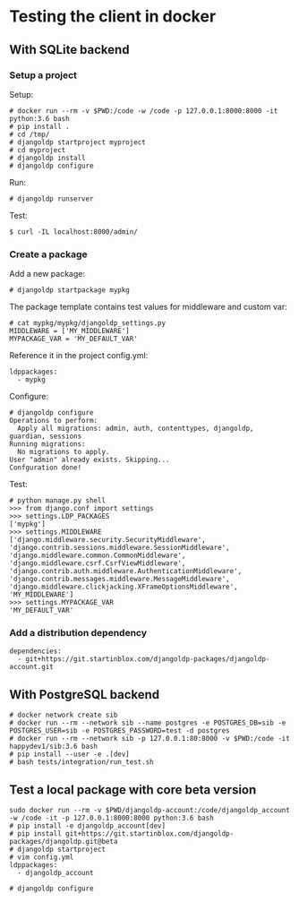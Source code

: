 # Testing the client in docker

## With SQLite backend

### Setup a project

Setup:
```
# docker run --rm -v $PWD:/code -w /code -p 127.0.0.1:8000:8000 -it python:3.6 bash
# pip install .
# cd /tmp/
# djangoldp startproject myproject
# cd myproject
# djangoldp install
# djangoldp configure
```

Run:
```
# djangoldp runserver
```

Test:
```
$ curl -IL localhost:8000/admin/
```

### Create a package

Add a new package:
```
# djangoldp startpackage mypkg
```

The package template contains test values for middleware and custom var:
```
# cat mypkg/mypkg/djangoldp_settings.py
MIDDLEWARE = ['MY_MIDDLEWARE']
MYPACKAGE_VAR = 'MY_DEFAULT_VAR'
```

Reference it in the project config.yml:
```
ldppackages:
  - mypkg
```

Configure:
```
# djangoldp configure
Operations to perform:
  Apply all migrations: admin, auth, contenttypes, djangoldp, guardian, sessions
Running migrations:
  No migrations to apply.
User "admin" already exists. Skipping...
Confguration done!
```

Test:
```
# python manage.py shell
>>> from django.conf import settings
>>> settings.LDP_PACKAGES
['mypkg']
>>> settings.MIDDLEWARE
['django.middleware.security.SecurityMiddleware', 'django.contrib.sessions.middleware.SessionMiddleware', 'django.middleware.common.CommonMiddleware', 'django.middleware.csrf.CsrfViewMiddleware', 'django.contrib.auth.middleware.AuthenticationMiddleware', 'django.contrib.messages.middleware.MessageMiddleware', 'django.middleware.clickjacking.XFrameOptionsMiddleware', 'MY_MIDDLEWARE']
>>> settings.MYPACKAGE_VAR
'MY_DEFAULT_VAR'
```

### Add a distribution dependency

```
dependencies:
  - git+https://git.startinblox.com/djangoldp-packages/djangoldp-account.git
```

## With PostgreSQL backend

```
# docker network create sib
# docker run --rm --network sib --name postgres -e POSTGRES_DB=sib -e POSTGRES_USER=sib -e POSTGRES_PASSWORD=test -d postgres
# docker run --rm --network sib -p 127.0.0.1:80:8000 -v $PWD:/code -it happydev1/sib:3.6 bash
# pip install --user -e .[dev]
# bash tests/integration/run_test.sh
```


## Test a local package with core beta version

```
sudo docker run --rm -v $PWD/djangoldp-account:/code/djangoldp_account -w /code -it -p 127.0.0.1:8000:8000 python:3.6 bash
# pip install -e djangoldp_account[dev]
# pip install git+https://git.startinblox.com/djangoldp-packages/djangoldp.git@beta
# djangoldp startproject
# vim config.yml
ldppackages:
  - djangoldp_account

# djangoldp configure
```
